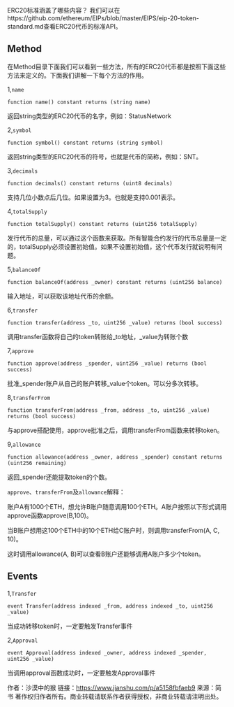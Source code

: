ERC20标准涵盖了哪些内容？
我们可以在https://github.com/ethereum/EIPs/blob/master/EIPS/eip-20-token-standard.md查看ERC20代币的标准API。

## Method
在Method目录下面我们可以看到一些方法，所有的ERC20代币都是按照下面这些方法来定义的。下面我们讲解一下每个方法的作用。

1,`name`
```
function name() constant returns (string name) 
```
返回string类型的ERC20代币的名字，例如：StatusNetwork

2,`symbol`
```
function symbol() constant returns (string symbol)
```
返回string类型的ERC20代币的符号，也就是代币的简称，例如：SNT。

3,`decimals`
```
function decimals() constant returns (uint8 decimals)
```
支持几位小数点后几位。如果设置为3。也就是支持0.001表示。

4,`totalSupply`
```
function totalSupply() constant returns (uint256 totalSupply)
```
发行代币的总量，可以通过这个函数来获取。所有智能合约发行的代币总量是一定的，totalSupply必须设置初始值。如果不设置初始值，这个代币发行就说明有问题。

5,`balanceOf`
```
function balanceOf(address _owner) constant returns (uint256 balance)
```
输入地址，可以获取该地址代币的余额。

6,`transfer`
```
function transfer(address _to, uint256 _value) returns (bool success)
```
调用transfer函数将自己的token转账给_to地址，_value为转账个数

7,`approve`
```
function approve(address _spender, uint256 _value) returns (bool success)
```
批准_spender账户从自己的账户转移_value个token。可以分多次转移。

8,`transferFrom`
```
function transferFrom(address _from, address _to, uint256 _value) returns (bool success)
```
与approve搭配使用，approve批准之后，调用transferFrom函数来转移token。

9,`allowance`
```
function allowance(address _owner, address _spender) constant returns (uint256 remaining)
```
返回_spender还能提取token的个数。

`approve`、`transferFrom`及`allowance`解释：

账户A有1000个ETH，想允许B账户随意调用100个ETH。A账户按照以下形式调用approve函数approve(B,100)。

当B账户想用这100个ETH中的10个ETH给C账户时，则调用transferFrom(A, C, 10)。

这时调用allowance(A, B)可以查看B账户还能够调用A账户多少个token。

## Events
1,`Transfer`
```
event Transfer(address indexed _from, address indexed _to, uint256 _value)
```
当成功转移token时，一定要触发Transfer事件

2,`Approval`
```
event Approval(address indexed _owner, address indexed _spender, uint256 _value)
```
当调用approval函数成功时，一定要触发Approval事件

作者：沙漠中的猴
链接：https://www.jianshu.com/p/a5158fbfaeb9
来源：简书
著作权归作者所有。商业转载请联系作者获得授权，非商业转载请注明出处。